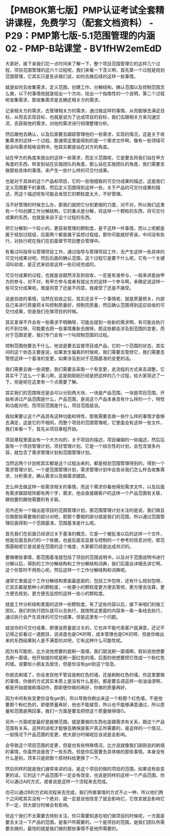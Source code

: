 # 【PMBOK第七版】PMP认证考试全套精讲课程，免费学习（配套文档资料） - P29：PMP第七版-5.1范围管理的内涵02 - PMP-B站课堂 - BV1fHW2emEdD

大家好，接下来我们花一点时间来了解一下，整个项目范围管理它的这样几个过程，项目范围管理的这六个过程呢，我们来看一下含义啊，首先第一个过程是规划范围管理，它其实只是告诉我们说，如何去做后续的这样一些事情。

就是如何去收集需求，定义范围，创建工作，分解结构，确认范围以及控制范围怎么做，以下的事情他就是给出一个方向，给出一个指南性的一个说明，第二个过程呢收集需求，那收集需求是去确定相关方的需求。

记录相关方的需求，去管理相关方的需求，通过做这样的事情，从而能够去满足目标，从而去实现目标，也就是说为了达成项目的目标，我们去跟相关方来沟通交流，去获取他的需求，对他的需求进行梳理整理分析。

然后跟他去确认，以及后面要去跟踪管理他的一些需求，实现的情况，这是关于收集需求的这样一个过程，那通常这里面得到的是一个需求文件啊，像有一些领域可能会叫需求规格说明书，他其实都是站在对方的角度。

站在甲方的角度来提出的这样一些需求，而定义范围呢，它是要去将我们站在甲方角度的东西，转变到站在实施团队的角度，那么站在实施团队的角度，我们需要去做那些具体的事情，来产生一些什么样的可交付成果。

也是对于具体的这个产品和项目，它的一些很细致的可交付成果的描述，这是我们定义范围要干的事情，然后定义范围得到这样一些，关于产品的可交付成果的描述，而这个描述呢有可能会发现它的颗粒度太大，不好管理。

当不好管理的时候怎么办，那我们就把它分到更细的力度，对不对，所以我们这里有一个叫创建工作分解结构，它的重点是分解，将这样一个颗粒的东西，将可交付成果的东西，也就是来自于这个过程的东西。

把它分解到一个较小的，更容易管理的颗粒度，是干这样一件事情，而以上呢都是属于规划过程组，后面两个都是属于监控过程组，那你可能就好奇诶，中间没有执行，对执行呢在我们在前面章节项目整合管理中。

有看过叫指导与管理项目工作，通过指导与管理项目工作，去产生这样一些具体的可交付成果对吧，然后后面的确认范围，这个过程它是要干什么呢，它有一个关键词叫验收，是正式来验收这样一些已经完成的。

可交付成果的过程，也就是说既然涉及到验收，一定是有谁参与，一般来讲是由甲方的参与，对不对，有甲方参与或者有提出方的这样一个参与啊，来确定说这样一些可交付成果呃，我是同意了还是不同意，我接受了还是不接受。

说是验收的事情，当然在验收之前，其实还会干一个事情呢，就是质量把关，内部自己来进行质量把关叫控制质量好，控制完质量，然后确认范围得到这应验收的可交付成果，但是我们在做项目的时候。

其实拿保不齐会有一些需求不明确呀，可能会提到一些新的需求啊，有可能会执行的不到位呀，可能要去把一些事情重新去做呀，那这些都会涉及到范围的变更，而对于范围变更，我们专门会有一个叫控制范围的过程。

控制范围他要去干什么，他说是要去监督项目或产品，它的一个范围的状态，其实间的这个状态主要是说，如果发生偏离的时候呢，我们需要去管控它，我们需要去管控这样一个基准的变更，如果涉及到对于范围基准的变更的话。

我们需要去做一些调整，我们需要去采取一个有变更，走流程的方式来去调整，它其实干了这么一个事儿啊，这是刚刚刚已经是把这样的几个过程，给大家简述了一下，但是呢在这里有一个点需要了解。

其实我们的范围呀还是会可以分到两大块，一块是产品范围，一块是项目范围，开始有讲过产品范围是什么，产品范围，是说这个产品本身具有什么样的一个，特性和功能对吧，而项目范围是什么，项目范围是说。

我如果要让这个产品具有这种功能和特性，那我需要去做一些什么样的事情才能够去满足，这是它的不相同，而整个项目的范围管理呢，它里面会有这样一些文件，我们来看一下，首先从项目章程开始。

项目章程里面会有一个大方向的，关于项目的描述，项目编辑的一些描述，然后后面有一个项目管理计划，项目管理计划，它是一个综合性的计划，会包含很多内容，就包含了需求管理计划和范围管理计划。

当然这两个计划呢其实都是这个过程出来的，都是规划范围管理得到的，得到一个需求管理计划，一个是范围管理计划，需求管理计划中会告诉我们怎么样去收集需求，分析需求，确认需求以及做需求跟踪。

怎么样去做这样一些需求相关的事情，而这个需求你看他得到需求文件，以及后面有需求跟踪矩阵都有两个字，需求，他会直接跟客户的这样一个产品范围有关联，跟他要的跟他需要的有关联。

另外还有一个输出是项目的范围管理计划，那范围管理计划关注的是说，我们做且仅做那些需要做的部分对吧，那那个要做的部分就是我们的范围，所以通过范围管理后面得到一个范围基准，范围基准是什么呢。

首先我们在前面已经讲过关于基准的概念，它是一个被批准以后的这样一个文件，他是后面去执行的一个依据，也是后面去监督与控制的一个参考的信息对吧，那范围基础呢它是说是在范围的这个维度，大家都已经是达成共识的。

要做哪些事情，那范围基准就包括了项目的范围说明书，以及对于范围说明书进行分解以后，得到的工作分解结构和工作分解结构词典，我们后面会详细去讲它啊，这个你暂时不用担心呃，然后这样一个工作分解结构和词典呢。

通常它里面这个工作分解结构里面最底层的，包括工作包呀，还有什么规划包呀，它其实都是那种小的颗粒度，一些更小的颗粒度更方便去管控，更方便去估算，更方便去规划，更方便去监控的这样一些小的颗粒度。

就是工作分析结构里面的这样一些颗粒度，有了这些内容以后，接下来咱们的施工团队，我们的执行团队就可以去执行，就按照这里面的内容来一条一条线去执行，通过执行会产生具体的可交付成果，但是这里有一个问题。

就说你的可交付成果，即便说质量是过关的，它也并不能代表客户就满意，还记不记得之前看过一道题目，说进度也是OK的呀，成本管理也是OK的呀，但是你做出来的东西结果别人是不满意的对吧，它有这种什么可能性呢。

因为有可能呃，比方说他想要的是刷一面墙，我们就说刷一面墙啊，假如说他想要去刷一面墙，他开始提的呢是刷一面红色的墙，后面的他想要把它改成一个粉红色的墙，说要给小朋友去居住，但是你没有get到这个信息。

你就去刷墙了，你会发现他不管说是刷红色的墙，还是刷粉红色的墙，你这里要做的事情，你做的方式其实本质上是没有什么差别，都是要去调这样一些油油漆啊，都是开始就做刷墙动作，那即便你做的再好，你做的质量再好。

因为中间有些变更你没有get到，所以导致你刷出来这一个粉那个红色墙，不是他要那个粉红色的，即便质量再好，他也不能接受，所以也不能够满意通过，所以质量和范围是两回事，我们一方面是要去把控这个质量做得很O。

另外一方面呢是最好是能够范围，就是要做的东西也是跟需求有关系，跟这个产品范围有关系，这样的话呢才能够去确保是客户真正所需要的，是这样的一个情况，一般情况下产品范围的变更，绝大部分时候呢应该说是会影响。

会导致这个项目范围的变更，但是也有些特殊情况，比方说就像我们刚刚说的刷墙的事情，你虽然说是改了一些东西，但是你后面要去具体做的那些事情，本身没有什么差别，顶多只是把那个原材料给更换了一下。

然后同样的就是我们通常来讲的话，是这个项目的做的项目的范围，如果说有些变更的话，它的这个产品范围不一定会有改变，也说是同样的这样一个产品范围，你可以通过A的方式，或者说是这样一个流程来去完成。

也可以通过B的方式和流程来去完成，我们所做事情的方式不止一种，所以他们两个之间呢其实没有一个绝对，就一定是说他改变了就会影响它，它改变就会影响它不一定，但大部分时候会有影响。

但这个我们不太需要去特别关注，你只需要知道在咱们做项目的时候呢，一方面是要去关注一下产品的范围，是客户所需要的，一个是项目的范围，是我们团队所需要去做的，最怕的就是我们做的那些事情不是他所需要的。

